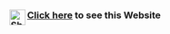 ### <img align="left" width="28px" alt="Shival Gupta" src="https://github.com/Shival-Gupta/Shival-Gupta.github.io/blob/main/favicon.ico"> <a href="https://shival-gupta.github.io/">Click here</a> to see this Website
